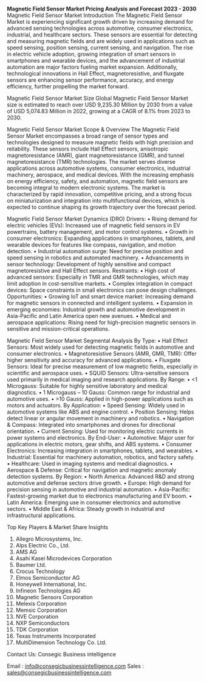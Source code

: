 **Magnetic Field Sensor Market Pricing Analysis and Forecast 2023 - 2030**
 Magnetic Field Sensor Market
 Introduction
The Magnetic Field Sensor Market is experiencing significant growth driven by increasing demand for advanced sensing technologies across automotive, consumer electronics, industrial, and healthcare sectors. These sensors are essential for detecting and measuring magnetic fields and are widely used in applications such as speed sensing, position sensing, current sensing, and navigation. The rise in electric vehicle adoption, growing integration of smart sensors in smartphones and wearable devices, and the advancement of industrial automation are major factors fueling market expansion. Additionally, technological innovations in Hall Effect, magnetoresistive, and fluxgate sensors are enhancing sensor performance, accuracy, and energy efficiency, further propelling the market forward.

Magnetic Field Sensor Market Size 
Global Magnetic Field Sensor Market size is estimated to reach over USD 9,235.30 Million by 2030 from a value of USD 5,074.83 Million in 2022, growing at a CAGR of 8.1% from 2023 to 2030.

Magnetic Field Sensor Market Scope & Overview
The Magnetic Field Sensor Market encompasses a broad range of sensor types and technologies designed to measure magnetic fields with high precision and reliability. These sensors include Hall Effect sensors, anisotropic magnetoresistance (AMR), giant magnetoresistance (GMR), and tunnel magnetoresistance (TMR) technologies. The market serves diverse applications across automotive systems, consumer electronics, industrial machinery, aerospace, and medical devices. With the increasing emphasis on energy efficiency, safety, and automation, magnetic field sensors are becoming integral to modern electronic systems. The market is characterized by rapid innovation, competitive pricing, and a strong focus on miniaturization and integration into multifunctional devices, which is expected to continue shaping its growth trajectory over the forecast period.

Magnetic Field Sensor Market Dynamics (DRO)
Drivers:
•	Rising demand for electric vehicles (EVs): Increased use of magnetic field sensors in EV powertrains, battery management, and motor control systems.
•	Growth in consumer electronics: Expanding applications in smartphones, tablets, and wearable devices for features like compass, navigation, and motion detection.
•	Industrial automation surge: Need for precise position and speed sensing in robotics and automated machinery.
•	Advancements in sensor technology: Development of highly sensitive and compact magnetoresistive and Hall Effect sensors.
Restraints:
•	High cost of advanced sensors: Especially in TMR and GMR technologies, which may limit adoption in cost-sensitive markets.
•	Complex integration in compact devices: Space constraints in small electronics can pose design challenges.
Opportunities:
•	Growing IoT and smart device market: Increasing demand for magnetic sensors in connected and intelligent systems.
•	Expansion in emerging economies: Industrial growth and automotive development in Asia-Pacific and Latin America open new avenues.
•	Medical and aerospace applications: Rising need for high-precision magnetic sensors in sensitive and mission-critical operations.

Magnetic Field Sensor Market Segmental Analysis
By Type:
•	Hall Effect Sensors: Most widely used for detecting magnetic fields in automotive and consumer electronics.
•	Magnetoresistive Sensors (AMR, GMR, TMR): Offer higher sensitivity and accuracy for advanced applications.
•	Fluxgate Sensors: Ideal for precise measurement of low magnetic fields, especially in scientific and aerospace uses.
•	SQUID Sensors: Ultra-sensitive sensors used primarily in medical imaging and research applications.
By Range:
•	<1 Microgauss: Suitable for highly sensitive laboratory and medical diagnostics.
•	1 Microgauss – 10 Gauss: Common range for industrial and automotive uses.
•	>10 Gauss: Applied in high-power applications such as motors and actuators.
By Application:
•	Speed Sensing: Widely used in automotive systems like ABS and engine control.
•	Position Sensing: Helps detect linear or angular movement in machinery and robotics.
•	Navigation & Compass: Integrated into smartphones and drones for directional orientation.
•	Current Sensing: Used for monitoring electric currents in power systems and electronics.
By End-User:
•	Automotive: Major user for applications in electric motors, gear shifts, and ABS systems.
•	Consumer Electronics: Increasing integration in smartphones, tablets, and wearables.
•	Industrial: Essential for machinery automation, robotics, and factory safety.
•	Healthcare: Used in imaging systems and medical diagnostics.
•	Aerospace & Defense: Critical for navigation and magnetic anomaly detection systems.
By Region:
•	North America: Advanced R&D and strong automotive and defense sectors drive growth.
•	Europe: High demand for precision sensing in automotive and industrial automation.
•	Asia-Pacific: Fastest-growing market due to electronics manufacturing and EV boom.
•	Latin America: Emerging use in consumer electronics and automotive sectors.
•	Middle East & Africa: Steady growth in industrial and infrastructural applications.

Top Key Players & Market Share Insights
1.	Allegro Microsystems, Inc.
2.	Alps Electric Co., Ltd.
3.	AMS AG
4.	Asahi Kasei Microdevices Corporation
5.	Baumer Ltd.
6.	Crocus Technology
7.	Elmos Semiconductor AG
8.	Honeywell International, Inc.
9.	Infineon Technologies AG
10.	Magnetic Sensors Corporation
11.	Melexis Corporation
12.	Memsic Corporation
13.	NVE Corporation
14.	NXP Semiconductors
15.	TDK Corporation
16.	Texas Instruments Incorporated
17.	MultiDimension Technology Co. Ltd.

Contact Us:
Consegic Business intelligence 
 
Email :   info@consegicbusinessintelligence.com
Sales :  sales@consegicbusinessintelligence.com



